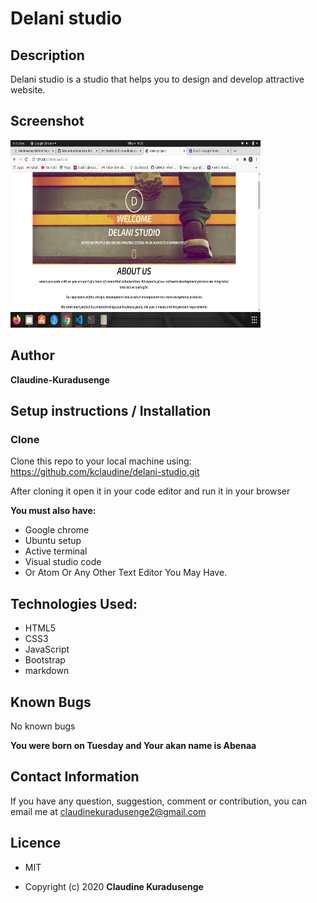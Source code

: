 # Delani studio

## Description

Delani studio is a studio that helps you to design and develop attractive website.
## Screenshot

<img src="image/Screenshot from 2020-10-04 16-25-57.png" width="400px" height="300px">

## Author

__Claudine-Kuradusenge__ 



 ## Setup instructions / Installation
### Clone
 Clone this repo to your local machine using:
 https://github.com/kclaudine/delani-studio.git 


 After cloning it open it in your code editor and run it in your browser

 **You must also have:**

 * Google chrome
 * Ubuntu setup
 * Active terminal
 * Visual studio code
 * Or Atom Or Any Other Text Editor You May Have.

 ## Technologies Used:

 * HTML5
 * CSS3
 * JavaScript
 * Bootstrap
 * markdown

## Known Bugs

No known bugs

 
 **You were born on Tuesday and Your akan name is Abenaa**

 ## Contact Information

 If you have any question, suggestion, comment or contribution, you can email me at claudinekuradusenge2@gmail.com

 ## Licence 

 * MIT 

 * Copyright (c) 2020 **Claudine Kuradusenge**









